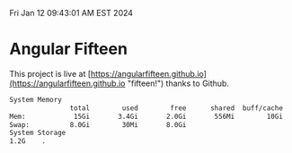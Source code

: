 Fri Jan 12 09:43:01 AM EST 2024

# Angular Fifteen


This project is live at [https://angularfifteen.github.io](https://angularfifteen.github.io "fifteen!") thanks to Github.

```bash
System Memory
               total        used        free      shared  buff/cache   available
Mem:            15Gi       3.4Gi       2.0Gi       556Mi        10Gi        11Gi
Swap:          8.0Gi        30Mi       8.0Gi
System Storage
1.2G	.
```
